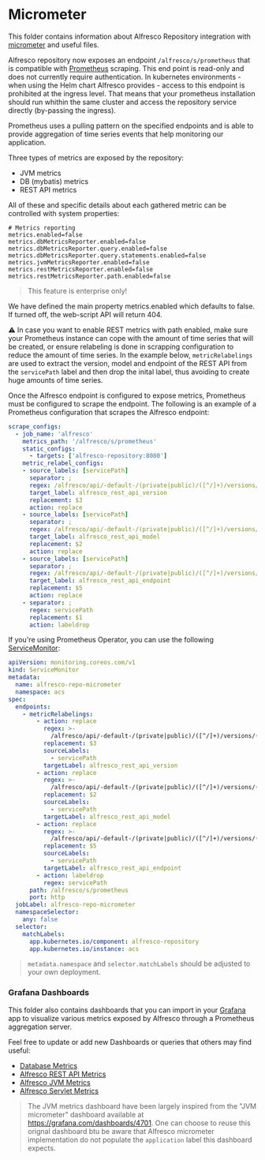 # Micrometer

This folder contains information about Alfresco Repository integration with
[micrometer](https://micrometer.io/) and useful files.

Alfresco repository now exposes an endpoint `/alfresco/s/prometheus` that is
compatible with [Prometheus](https://prometheus.io/) scraping.
This end point is read-only and does not currently require authentication. In
kubernetes environments - when using the Helm chart Alfresco provides - access
to this endpoint is prohibited at the ingress level. That means that your
prometheus installation should run whithin the same cluster and access the
repository service directly (by-passing the ingress).

Prometheus uses a pulling pattern on the specified endpoints and is able to
provide aggregation of time series events that help monitoring our application.

Three types of metrics are exposed by the repository:

* JVM metrics
* DB (mybatis) metrics
* REST API metrics

All of these and specific details about each gathered metric can be controlled
with system properties:

```properties
# Metrics reporting
metrics.enabled=false
metrics.dbMetricsReporter.enabled=false
metrics.dbMetricsReporter.query.enabled=false
metrics.dbMetricsReporter.query.statements.enabled=false
metrics.jvmMetricsReporter.enabled=false
metrics.restMetricsReporter.enabled=false
metrics.restMetricsReporter.path.enabled=false
```

> This feature is enterprise only!

We have defined the main property metrics.enabled which defaults to false. If
turned off, the web-script API will return 404.

:warning: In case you want to enable REST metrics with path enabled, make sure
your Prometheus instance can cope with the amount of time series that will be
created, or ensure relabeling is done in scrapping configuration to reduce the
amount of time series. In the example below, `metricRelabelings` are used to
extract the version, model and endpoint of the REST API from the `servicePath`
label and then drop the inital label, thus avoiding to create huge amounts of
time series.

Once the Alfresco endpoint is configured to expose metrics, Prometheus must be
configured to scrape the endpoint. The following is an example of a Prometheus
configuration that scrapes the Alfresco endpoint:

```yaml
scrape_configs:
  - job_name: 'alfresco'
    metrics_path: '/alfresco/s/prometheus'
    static_configs:
      - targets: ['alfresco-repository:8080']
    metric_relabel_configs:
    - source_labels: [servicePath]
      separator: ;
      regex: /alfresco/api/-default-/(private|public)/([^/]+)/versions/([0-9]+(\.[0-9]+)*)/([^/]+)(/.*)?
      target_label: alfresco_rest_api_version
      replacement: $3
      action: replace
    - source_labels: [servicePath]
      separator: ;
      regex: /alfresco/api/-default-/(private|public)/([^/]+)/versions/([0-9]+(\.[0-9]+)*)/([^/]+)(/.*)?
      target_label: alfresco_rest_api_model
      replacement: $2
      action: replace
    - source_labels: [servicePath]
      separator: ;
      regex: /alfresco/api/-default-/(private|public)/([^/]+)/versions/([0-9]+(\.[0-9]+)*)/([^/]+)(/.*)?
      target_label: alfresco_rest_api_endpoint
      replacement: $5
      action: replace
    - separator: ;
      regex: servicePath
      replacement: $1
      action: labeldrop
```

If you're using Prometheus Operator, you can use the following
[ServiceMonitor](https://github.com/prometheus-operator/prometheus-operator/blob/main/Documentation/api.md#monitoring.coreos.com/v1.ServiceMonitorSpec):

```yaml
apiVersion: monitoring.coreos.com/v1
kind: ServiceMonitor
metadata:
  name: alfresco-repo-micrometer
  namespace: acs
spec:
  endpoints:
    - metricRelabelings:
        - action: replace
          regex: >-
            /alfresco/api/-default-/(private|public)/([^/]+)/versions/([0-9]+(\.[0-9]+)*)/([^/]+)(/.*)?
          replacement: $3
          sourceLabels:
            - servicePath
          targetLabel: alfresco_rest_api_version
        - action: replace
          regex: >-
            /alfresco/api/-default-/(private|public)/([^/]+)/versions/([0-9]+(\.[0-9]+)*)/([^/]+)(/.*)?
          replacement: $2
          sourceLabels:
            - servicePath
          targetLabel: alfresco_rest_api_model
        - action: replace
          regex: >-
            /alfresco/api/-default-/(private|public)/([^/]+)/versions/([0-9]+(\.[0-9]+)*)/([^/]+)(/.*)?
          replacement: $5
          sourceLabels:
            - servicePath
          targetLabel: alfresco_rest_api_endpoint
        - action: labeldrop
          regex: servicePath
      path: /alfresco/s/prometheus
      port: http
  jobLabel: alfresco-repo-micrometer
  namespaceSelector:
    any: false
  selector:
    matchLabels:
      app.kubernetes.io/component: alfresco-repository
      app.kubernetes.io/instance: acs
```

> `metadata.namespace` and `selector.matchLabels` should be adjusted to your own
  deployment.

### Grafana Dashboards

This folder also contains dashboards that you can import in your
[Grafana](https://grafana.com/) app to visualize various metrics exposed by
Alfresco through a Prometheus aggregation server.

Feel free to update or add new Dashboards or queries that others may find useful:

* [Database Metrics](/docs/micrometer/Alfresco_Enterprise_Database_Dashboard-1714473792698.json)
* [Alfresco REST API Metrics](/docs/micrometer/Alfresco_Enterprise_REST_API_Dashboard-1714475951666.json)
* [Alfresco JVM Metrics](/docs/micrometer/Alfresco_Enterprise_JVM_Dashboard-1714472967588.json)
* [Alfresco Servlet Metrics](/docs/micrometer/Alfresco_Enterprise_Servlet_Dashboard-1714473338586.json)

> The JVM metrics dashboard have been largely inspired from the "JVM micrometer"
> dashboard available at https://grafana.com/dashboards/4701. One can choose to
reuse this orignal dashboard btu be aware that Alfresco micrometer
implementation do not populate the `application` label this dashboard expects.
